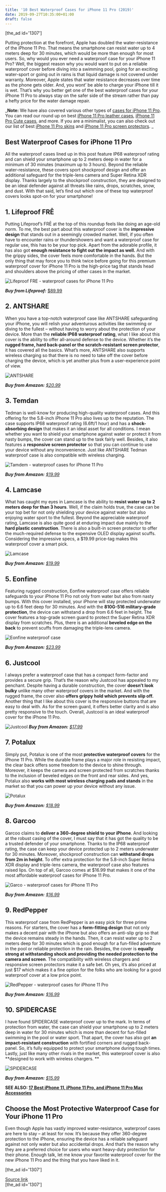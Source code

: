 ```yaml
---
title: '10 Best Waterproof Cases for iPhone 11 Pro (2019)'
date: 2019-09-27T10:35:00+01:00
draft: false
---
```


\[the\_ad id='1307'\]  
  

  

Putting protection at the forefront, Apple has doubled the water-resistance of the iPhone 11 Pro. That means the smartphone can resist water up to 4 meters deep for 30 minutes, which would be more than enough for most users. So, why would you ever need a waterproof case for your iPhone 11 Pro? Well, the biggest reason why you would want to put on a reliable waterproof cover before diving into a swimming pool, going for an exciting water-sport or going out in rains is that liquid damage is not covered under warranty. Moreover, Apple states that water resistance decreases over time as the phone gets older. And, you wont’ be able to charge your iPhone till it is wet. That’s why you better get one of the best waterproof cases for your iPhone 11 Pro to always stay on the safer side of the stream rather than pay a hefty price for the water damage repair.  

_**Note:** We have also covered various other types of [cases for iPhone 11 Pro](https://beebom.com/best-iphone-11-pro-cases-covers/). You can read our round up on best [iPhone 11 Pro leather cases](https://beebom.com/best-leather-cases-for-iphone-11-pro/), [iPhone 11 Pro Cute cases](https://beebom.com/best-cute-cases-iphone-11-pro/), and more. If you are a minimalist, you can also check out our list of best [iPhone 11 Pro skins](https://beebom.com/best-iphone-11-pro-skins/) and [iPhone 11 Pro screen protectors](https://beebom.com/best-iphone-11-pro-screen-protectors/). _  

Best Waterproof Cases for iPhone 11 Pro
---------------------------------------

  

All the waterproof cases lined up in this post feature IP68 waterproof rating and can shield your smartphone up to 2 meters deep in water for a minimum of 30 minutes (maximum up to 3 hours). Beyond the reliable water-resistance, these covers sport shockproof design and offer an additional safeguard for the triple-lens camera and Super Retina XDR display. Thanks largely to the shockproof construction, they are designed to be an ideal defender against all threats like rains, drops, scratches, snow, and dust. With that said, let’s find out which one of these top waterproof covers looks spot-on for your smartphone!  

1\. Lifeproof FRĒ
-----------------

  

Putting Lifeproof’s FRĒ at the top of this roundup feels like doing an age-old norm. To me, the best part about this waterproof cover is the **impressive design** that stands out in a seemingly crowded market. Well, if you often have to encounter rains or thundershowers and want a waterproof case for regular use, this has to be your top pick. Apart from the adorable profile, it has also got **enough resistance to fight out the impact as well.** And with the grippy sides, the cover feels more comfortable in the hands. But the only thing that may force you to think twice before going for this premium waterproof cover for iPhone 11 Pro is the high-price tag that stands head and shoulders above the pricing of other cases in the market.  

![Lifeproof FRE - waterproof cases for iPhone 11 Pro](https://beebom.com/wp-content/uploads/2019/09/Lifeproof-FRE.jpg)

_**Buy from Lifeproof:**_ [$89.99](https://www.lifeproof.com/en-us/fre-for-iphone-11-pro/lpfr-apl-iph19.html)  

2\. ANTSHARE
------------

  

When you have a top-notch waterproof case like ANTSHARE safeguarding your iPhone, you will relish your adventurous activities like swimming or diving to the fullest – without having to worry about the protection of your device. More than the **reliable IP68 waterproof rating**, what I like about this cover is the ability to offer all-around defense to the device. Whether it’s the **rugged frame, hard back-panel or the scratch-resistant screen protector**, it has covered all the basics. What’s more, ANTSHARE also supports wireless charging so that there is no need to take off the cover before charging the device, which is yet another plus from a user-experience point of view.  

![ANTSHARE](https://beebom.com/wp-content/uploads/2019/09/wired.jpg)

**_Buy from Amazon:_** [_$20.99_](https://geni.us/q7aqy)

  
  

  

3\. Temdan
----------

  

Tedman is well-know for producing high-quality waterproof cases. And this offering for the 5.8-inch iPhone 11 Pro also lives up to the reputation. The case supports IP68 waterproof rating (6.6ft/1 hour) and has a **shock-absorbing design** that makes it an ideal asset for all conditions. I mean whether you want to shield your smartphone against water or protect it from nasty bumps, the cover can stand up to the task fairly well. Besides, it also features a **responsive screen protector** so that you can continue to use your device without any inconvenience. Just like ANTSHARE Tedman waterproof case is also compatible with wireless charging.  

![Tamdem - waterproof cases for iPhone 11 Pro](https://beebom.com/wp-content/uploads/2019/09/Tamdem.jpg)

**_Buy from Amazon:_** [_$19.99_](https://geni.us/KPzQjqA)  

4\. Lamcase
-----------

  

What has caught my eyes in Lamcase is the ability to **resist water up to 2 meters deep for than 3 hours**. Well, if the claim holds true, the case can be your top bet for not only shielding your device against water but also enjoying water sport to the fullest. Beyond the appreciable waterproof rating, Lamcase is also quite good at enduring impact due mainly to the **hard plastic construction**. There is also a built-in screen protector to offer the much-required defense to the expensive OLED display against scuffs. Considering the impressive specs, a $19.99 price-tag makes this waterproof cover a smart pick.  

![Lamcase](https://beebom.com/wp-content/uploads/2019/09/Lamcase.png)

_**Buy from Amazon:** [$19.99](https://geni.us/AEpLx5l)_  

5\. Eonfine
-----------

  

Featuring rugged construction, Eonfine waterproof case offers reliable safeguards to your iPhone 11 Pro not only from water but also from nasty bumps. With this cover installed, your iPhone will stay protected underwater up to 6.6 feet deep for 30 minutes. And with the **810G-516 military-grade protection**, the device can withstand a drop from 6.6 feet in height. The cover features a top-grade screen guard to protect the Super Retina XDR display from scratches. Plus, there is an additional **beveled edge on the back** to prevent scuffs from damaging the triple-lens camera.  

![Eonfine waterproof case](https://beebom.com/wp-content/uploads/2019/09/eoo.jpg)

**_Buy from Amazon:_** _[$23.99](https://geni.us/hhjy1)_

  
  

  

6\. Justcool
------------

  

I always prefer a waterproof case that has a compact form-factor and provides a secure grip. That’s the reason why Justcool has appealed to my penchant. Despite having a durable construction, the cover **doesn’t look bulky** unlike many other waterproof covers in the market. And with the rugged frame, the cover also **offers grippy hold which prevents slip off.** Another thing that I like about this cover is the responsive buttons that are easy to deal with. As for the screen guard, it offers better clarity and is also pretty responsive to the touch. Overall, Justcool is an ideal waterproof cover for the iPhone 11 Pro.  

![Justcool](https://beebom.com/wp-content/uploads/2019/09/Justcool-.jpg) **_Buy from Amazon:_** [_$17.99_](https://geni.us/NclS)  

7\. Potalux
-----------

  

Simply put, Potalux is one of the most **protective waterproof covers** for the iPhone 11 Pro. While the durable frame plays a major role in resisting impact, the clear back offers some freedom to the device to shine through. Moreover, it keeps the camera and screen protected from scratches thanks to the inclusion of beveled edges on the front and rear sides. And yes, Potalux also **works with most wireless charging pads and stands** in the market so that you can power up your device without any issue.  

![Potalux](https://beebom.com/wp-content/uploads/2019/09/Potalux.jpg)

**_Buy from Amazon:_** [_$18.99_](https://geni.us/PoY5UHE)  

8\. Garcoo
----------

  

Garcoo claims to **deliver a 360-degree shield to your iPhone**. And looking at the robust casing of the cover, I must say that it has got the quality to be a trusted defender of your smartphone. Thanks to the IP68 waterproof rating, the case can keep your device protected up to 2 meters underwater for 30 minutes. Moreover, shockproof construction can **withstand drops from 2m in height**. To offer extra protection for the 5.8-inch Super Retina XDR display and triple-lens camera, the waterproof case also features raised lips. On top of all, Garcoo comes at $16.99 that makes it one of the most affordable waterproof cases for iPhone 11 Pro.  

![Garco - waterproof cases for iPhone 11 Pro](https://beebom.com/wp-content/uploads/2019/09/Garco.jpg)

**_Buy from Amazon:_** [_$16.99_](https://geni.us/AjKf)  

9\. RedPepper
-------------

  

This waterproof case from RedPepper is an easy pick for three prime reasons. For starters, the cover has a **form-fitting design** that not only makes a decent pair with the iPhone but also offers an anti-slip grip so that the device remains steady in the hands. Then, it can resist water up to 2 meters deep for 30 minutes which is good enough for a fun-filled adventure in the pool or reliable protection in the rain. Besides, the cover is **equally strong at withstanding shock and providing the needed protection to the camera and screen**. The compatibility with wireless chargers and responsive screen protectors make it a safe bet. Oh yes, it’s also priced at just $17 which makes it a fine option for the folks who are looking for a good waterproof cover at a low price point.

  
  

  

![RedPepper - waterproof cases for iPhone 11 Pro](https://beebom.com/wp-content/uploads/2019/09/red.jpg)

**_Buy from Amazon:_** [_$16.99_](https://geni.us/NtiGtS)  

10\. SPIDERCASE
---------------

  

I have found SPIDERCASE waterproof cover up to the mark. In terms of protection from water, the case can shield your smartphone up to 2 meters deep in water for 30 minutes which is more than decent for fun-filled swimming in the pool or water sport. That apart, the cover has also got **an impact-resistant construction** with fortified corners and rugged back-panel. So, it’s fully equipped to protect your smartphone during tough times. Lastly, just like many other rivals in the market, this waterproof cover is also **designed to work with wireless chargers. **  

![SPIDERCASE](https://beebom.com/wp-content/uploads/2019/09/sppp.png)

**_Buy from Amazon:_** [_$15.99_](https://geni.us/kfHxD)  

**SEE ALSO: [17 Best iPhone 11, iPhone 11 Pro, and iPhone 11 Pro Max Accessories](https://beebom.com/best-iphone-11-iphone-11-pro-and-11-pro-max-accessories/)**  

Choose the Most Protective Waterproof Case for Your iPhone 11 Pro
-----------------------------------------------------------------

  

Even though Apple has vastly improved water-resistance, waterproof cases are here to stay – at least for now. It’s because they offer 360-degree protection to the iPhone, ensuring the device has a reliable safeguard against not only water but also accidental drops. And that’s the reason why they are a preferred choice for users who want heavy-duty protection for their phone. Enough talk, let me know your favorite waterproof cover for the new iPhone 11 Pro and the thing that you have liked in it.  

  
\[the\_ad id='1307'\]  
  
[Source link](https://beebom.com/best-waterproof-cases-iphone-11-pro/)  
\[the\_ad id='1307'\]